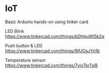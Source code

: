 # IoT

Basic Arduino hands-on using tinker card

LED Blink  
https://www.tinkercad.com/things/bDHquWl5k2q


Push button & LED  
https://www.tinkercad.com/things/9lfJOsJYn1b



Temperature sensor  
https://www.tinkercad.com/things/7yjv7krTsI8
